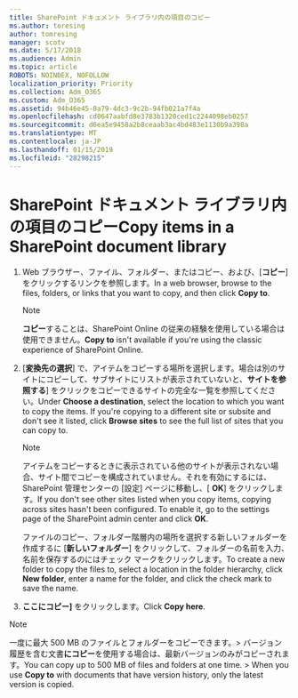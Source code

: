 ```yaml
---
title: SharePoint ドキュメント ライブラリ内の項目のコピー
ms.author: toresing
author: tomresing
manager: scotv
ms.date: 5/17/2018
ms.audience: Admin
ms.topic: article
ROBOTS: NOINDEX, NOFOLLOW
localization_priority: Priority
ms.collection: Adm_O365
ms.custom: Adm_O365
ms.assetid: 94b46e45-0a79-4dc3-9c2b-94fb021a7f4a
ms.openlocfilehash: cd0647aabfd8e3783b1320ced1c2244098eb0257
ms.sourcegitcommit: d6ea5e9458a2b8ceaab3ac4bd483e1130b9a398a
ms.translationtype: MT
ms.contentlocale: ja-JP
ms.lasthandoff: 01/15/2019
ms.locfileid: "28298215"
---
```

# <a name="copy-items-in-a-sharepoint-document-library"></a><span data-ttu-id="d53a9-102">SharePoint ドキュメント ライブラリ内の項目のコピー</span><span class="sxs-lookup"><span data-stu-id="d53a9-102">Copy items in a SharePoint document library</span></span>

1. <span data-ttu-id="d53a9-103">Web ブラウザー、ファイル、フォルダー、またはコピー、および、[**コピー**] をクリックするリンクを参照します。</span><span class="sxs-lookup"><span data-stu-id="d53a9-103">In a web browser, browse to the files, folders, or links that you want to copy, and then click **Copy to**.</span></span>
    
    > [!NOTE]
    > <span data-ttu-id="d53a9-104">**コピー**することは、SharePoint Online の従来の経験を使用している場合は使用できません。</span><span class="sxs-lookup"><span data-stu-id="d53a9-104">**Copy to** isn't available if you're using the classic experience of SharePoint Online.</span></span> 
  
2. <span data-ttu-id="d53a9-p101">[**変換先の選択**] で、アイテムをコピーする場所を選択します。場合は別のサイトにコピーして、サブサイトにリストが表示されていないと、**サイトを参照する**] をクリックをコピーできるサイトの完全な一覧を参照してください。</span><span class="sxs-lookup"><span data-stu-id="d53a9-p101">Under **Choose a destination**, select the location to which you want to copy the items. If you're copying to a different site or subsite and don't see it listed, click **Browse sites** to see the full list of sites that you can copy to.</span></span> 
    
    > [!NOTE]
    > <span data-ttu-id="d53a9-p102">アイテムをコピーするときに表示されている他のサイトが表示されない場合、サイト間でコピーを構成されていません。それを有効にするには、SharePoint 管理センターの [設定] ページに移動し、[ **OK**] をクリックします。</span><span class="sxs-lookup"><span data-stu-id="d53a9-p102">If you don't see other sites listed when you copy items, copying across sites hasn't been configured. To enable it, go to the settings page of the SharePoint admin center and click **OK**.</span></span> 
  
    <span data-ttu-id="d53a9-109">ファイルのコピー、フォルダー階層内の場所を選択する新しいフォルダーを作成するに [**新しいフォルダー**] をクリックして、フォルダーの名前を入力、名前を保存するのにはチェック マークをクリックします。</span><span class="sxs-lookup"><span data-stu-id="d53a9-109">To create a new folder to copy the files to, select a location in the folder hierarchy, click **New folder**, enter a name for the folder, and click the check mark to save the name.</span></span>
    
3. <span data-ttu-id="d53a9-110">**ここにコピー]** をクリックします。</span><span class="sxs-lookup"><span data-stu-id="d53a9-110">Click **Copy here**.</span></span>
    
> [!NOTE]
>  <span data-ttu-id="d53a9-p103">一度に最大 500 MB のファイルとフォルダーをコピーできます。> バージョン履歴を含む文書**にコピー**を使用する場合は、最新バージョンのみがコピーされます。</span><span class="sxs-lookup"><span data-stu-id="d53a9-p103">You can copy up to 500 MB of files and folders at one time. >  When you use **Copy to** with documents that have version history, only the latest version is copied.</span></span> 
  


